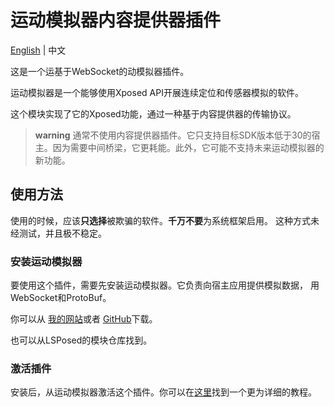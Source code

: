 # 运动模拟器内容提供器插件

[English](https://github.com/Xposed-Modules-Repo/com.zhufucdev.cp_plugin/blob/main/README.md) | 中文

这是一个运基于WebSocket的动模拟器插件。

运动模拟器是一个能够使用Xposed API开展连续定位和传感器模拟的软件。

这个模块实现了它的Xposed功能，通过一种基于内容提供器的传输协议。

> **warning**
> 通常不使用内容提供器插件。它只支持目标SDK版本低于30的宿主。因为需要中间桥梁，它更耗能。此外，它可能不支持未来运动模拟器的新功能。

## 使用方法

使用的时候，应该**只选择**被欺骗的软件。**千万不要**为系统框架启用。
这种方式未经测试，并且极不稳定。

### 安装运动模拟器

要使用这个插件，需要先安装运动模拟器。它负责向宿主应用提供模拟数据，
用WebSocket和ProtoBuf。

你可以从 [我的网站](https://zhufucdev.com/article/peBx_1w5Njt27VZxxQvGi)或者 [GitHub](https://github.com/zhufucdev/MotionEmulator/releases)下载。

也可以从LSPosed的模块仓库找到。

### 激活插件

安装后，从运动模拟器激活这个插件。你可以在[这里](https://zhufucdev.com/article/gi0tSfKp-FIPVAAbkl64d)找到一个更为详细的教程。
